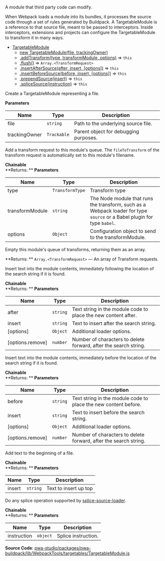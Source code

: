 
A module that third party code can modify.

When Webpack loads a module into its bundles, it processes the source code
through a set of rules generated by Buildpack. A TargetableModule is a reference
to that source file, meant to be passed to interceptors. Inside
interceptors, extensions and projects can configure the TargetableModule to
transform it in many ways.


* [TargetableModule](#TargetableModule)
    * [new TargetableModule(file, trackingOwner)](#new_TargetableModule_new)
    * [.addTransform(type, transformModule, options)](#TargetableModule+addTransform) ⇒ `this`
    * [.flush()](#TargetableModule+flush) ⇒ `Array.<TransformRequest>`
    * [.insertAfterSource(after, insert, [options])](#TargetableModule+insertAfterSource) ⇒ `this`
    * [.insertBeforeSource(before, insert, [options])](#TargetableModule+insertBeforeSource) ⇒ `this`
    * [.prependSource(insert)](#TargetableModule+prependSource) ⇒ `this`
    * [.spliceSource(instruction)](#TargetableModule+spliceSource) ⇒ `this`


Create a TargetableModule representing a file.

**Parameters**

| Name | Type | Description |
| --- | --- | --- |
| file | `string` | Path to the underlying source file. |
| trackingOwner | `Trackable` | Parent object for debugging purposes. |


Add a transform request to this module's queue. The `fileToTransform` of
the transform request is automatically set to this module's filename.

**Chainable**  
**Returns: **
**Parameters**

| Name | Type | Description |
| --- | --- | --- |
| type | `TransformType` | Transform type |
| transformModule | `string` | The Node module that runs the transform, such as a Webpack loader for type `source` or a Babel plugin for type `babel`. |
| options | `Object` | Configuration object to send to the transformModule. |


Empty this module's queue of transforms, returning them as an array.

**Returns: **
`Array.<TransformRequest>`
   — An array of Transform requests.


Insert text into the module contents, immediately following the location
of the search string if it is found.

**Chainable**  
**Returns: **
**Parameters**

| Name | Type | Description |
| --- | --- | --- |
| after | `string` | Text string in the module code to place the new content after. |
| insert | `string` | Text to insert after the search string. |
| [options] | `Object` | Additional loader options. |
| [options.remove] | `number` | Number of characters to delete forward, after the search string. |


Insert text into the module contents, immediately before the location
of the search string if it is found.

**Chainable**  
**Returns: **
**Parameters**

| Name | Type | Description |
| --- | --- | --- |
| before | `string` | Text string in the module code to place the new content before. |
| insert | `string` | Text to insert before the search string. |
| [options] | `Object` | Additional loader options. |
| [options.remove] | `number` | Number of characters to delete forward, after the search string. |


Add text to the beginning of a file.

**Chainable**  
**Returns: **
**Parameters**

| Name | Type | Description |
| --- | --- | --- |
| insert | `string` | Text to insert up top |


Do any splice operation supported by [splice-source-loader](https://github.com/magento/pwa-studio/blob/develop/packages/pwa-buildpack/lib/WebpackTools/loaders/splice-source-loader.js).

**Chainable**  
**Returns: **
**Parameters**

| Name | Type | Description |
| --- | --- | --- |
| instruction | `object` | Splice instruction. |



**Source Code**: [pwa-studio/packages/pwa-buildpack/lib/WebpackTools/targetables/TargetableModule.js](https://github.com/magento/pwa-studio/blob/develop/packages/pwa-buildpack/lib/WebpackTools/targetables/TargetableModule.js)